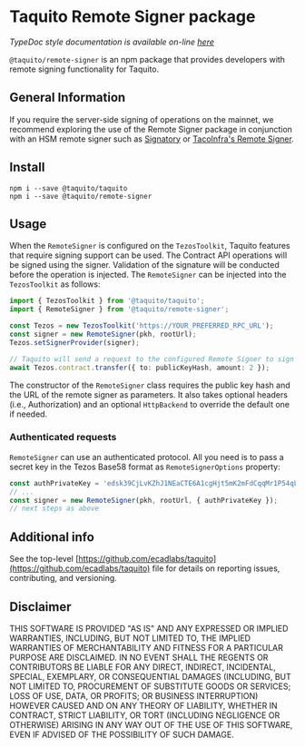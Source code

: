 # Taquito Remote Signer package
*TypeDoc style documentation is available on-line [here](https://tezostaquito.io/typedoc/modules/_taquito_remote_signer.html)*

`@taquito/remote-signer` is an npm package that provides developers with remote signing functionality for Taquito. 

## General Information

If you require the server-side signing of operations on the mainnet, we recommend exploring the use of the Remote Signer package in conjunction with an HSM remote signer such as [Signatory](https://signatory.io/) or [TacoInfra's Remote Signer](https://github.com/tacoinfra/remote-signer).

## Install 

```
npm i --save @taquito/taquito
npm i --save @taquito/remote-signer
```

## Usage

When the `RemoteSigner` is configured on the `TezosToolkit`, Taquito features that require signing support can be used. The Contract API operations will be signed using the signer. Validation of the signature will be conducted before the operation is injected. The `RemoteSigner` can be injected into the `TezosToolkit` as follows:

```ts
import { TezosToolkit } from '@taquito/taquito';
import { RemoteSigner } from '@taquito/remote-signer';

const Tezos = new TezosToolkit('https://YOUR_PREFERRED_RPC_URL');
const signer = new RemoteSigner(pkh, rootUrl);
Tezos.setSignerProvider(signer);

// Taquito will send a request to the configured Remote Signer to sign the transfer operation:
await Tezos.contract.transfer({ to: publicKeyHash, amount: 2 });
```

The constructor of the `RemoteSigner` class requires the public key hash and the URL of the remote signer as parameters. It also takes optional headers (i.e., Authorization) and an optional `HttpBackend` to override the default one if needed.

### Authenticated requests
`RemoteSigner` can use an authenticated protocol. All you need is to pass a secret key in the Tezos Base58 format as `RemoteSignerOptions` property:

```ts
const authPrivateKey = 'edsk39CjLvKZhJ1NEaCTE6A1cgHjt5mK2mFdCqqMr1P54qLnwmiCAr';
// ...
const signer = new RemoteSigner(pkh, rootUrl, { authPrivateKey });
// next steps as above
```

## Additional info

See the top-level [https://github.com/ecadlabs/taquito](https://github.com/ecadlabs/taquito) file for details on reporting issues, contributing, and versioning.

## Disclaimer

THIS SOFTWARE IS PROVIDED "AS IS" AND ANY EXPRESSED OR IMPLIED WARRANTIES, INCLUDING, BUT NOT LIMITED TO, THE IMPLIED WARRANTIES OF MERCHANTABILITY AND FITNESS FOR A PARTICULAR PURPOSE ARE DISCLAIMED. IN NO EVENT SHALL THE REGENTS OR CONTRIBUTORS BE LIABLE FOR ANY DIRECT, INDIRECT, INCIDENTAL, SPECIAL, EXEMPLARY, OR CONSEQUENTIAL DAMAGES (INCLUDING, BUT NOT LIMITED TO, PROCUREMENT OF SUBSTITUTE GOODS OR SERVICES; LOSS OF USE, DATA, OR PROFITS; OR BUSINESS INTERRUPTION) HOWEVER CAUSED AND ON ANY THEORY OF LIABILITY, WHETHER IN CONTRACT, STRICT LIABILITY, OR TORT (INCLUDING NEGLIGENCE OR OTHERWISE) ARISING IN ANY WAY OUT OF THE USE OF THIS SOFTWARE, EVEN IF ADVISED OF THE POSSIBILITY OF SUCH DAMAGE.